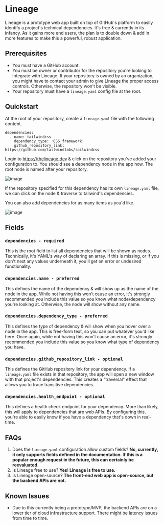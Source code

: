 # Lineage

Lineage is a prototype web app built on top of GitHub's platform to easily identify a project's technical dependencies. It's free & currently in its infancy. As it gains more end users, the plan is to double down & add in more features to make this a powerful, robust application.

## Prerequisites

- You must have a GitHub account.
- You must be owner or contributor for the repository you're looking to integrate with Lineage. If your repository is owned by an organization, you might have to contact your admin to give Lineage the proper access controls. Otherwise, the repository won't be visible.
- Your repository must have a `lineage.yaml` config file at the root.

## Quickstart
At the root of your repository, create a `lineage.yaml` file with the following content.
```
dependencies:
  - name: tailwindcss
    dependency_type: 'CSS framework'
    github_repository_link: https://github.com/tailwindlabs/tailwindcss
```
Login to https://thelineage.dev & click on the repository you've added your configuration to. You should see a dependency node in the app now. The root node is named after your repository.

![image](https://github.com/trevalexandro/lineage-ui/assets/17580038/3dbe6ea6-2b79-4553-8619-7b4eb1963841)

If the repository specified for this dependency has its own `lineage.yaml` file, we can click on the node & traverse to tailwind's dependencies.

You can also add dependencies for as many items as you'd like.

![image](https://github.com/trevalexandro/lineage-ui/assets/17580038/6ceb1731-471f-4279-a9bd-0294273054a3)

## Fields

### `dependencies - required`

This is the root field to list all dependencies that will be shown as nodes. Technically, it's YAML's way of declaring an array. If this is missing, or if you don't nest any values underneath it, you'll get an error or undesired functionality.

### `dependencies.name - preferred`

This defines the name of the dependency & will show up as the name of the node in the app. While not having this won't cause an error, it's strongly recommended you include this value so you know what node/dependency you're looking at. Otherwise, the node will show without any name.

### `dependencies.dependency_type - preferred`

This defines the type of dependency & will show when you hover over a node in the app. This is free-form text, so you can put whatever you'd like here. Once again, while not having this won't cause an error, it's strongly recommended you include this value so you know what type of dependency you have.

### `dependencies.github_repository_link - optional`

This defines the GitHub repository link for your dependency. If a `lineage.yaml` file exists in that repository, the app will open a new window with that project's dependencies. This creates a "traversal" effect that allows you to trace transitive dependencies.

### `dependencies.health_endpoint - optional`

This defines a health check endpoint for your dependency. More than likely, this will apply to dependencies that are web APIs. By configuring this, you're able to easily know if you have a dependency that's down in real-time.

## FAQs

1. Does the `lineage.yaml` configuration allow custom fields? **No, currently, it only supports fields defined in the documentation. If this is a popular enough request in the future, this can certainly be reevaluated.**
2. Is Lineage free to use? **Yes! Lineage is free to use.**
3. Is Lineage open-source? **The front-end web app is open-source, but the backend APIs are not.**

## Known Issues

- Due to this currently being a prototype/MVP, the backend APIs are on a lower tier of cloud infrastructure support. There might be latency issues from time to time.
